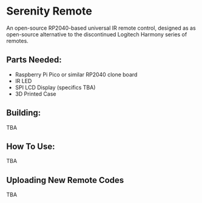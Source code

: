 # Serenity Remote
An open-source RP2040-based universal IR remote control, designed as as open-source alternative to the discontinued Logitech Harmony series of remotes.

## Parts Needed:
- Raspberry Pi Pico or similar RP2040 clone board
- IR LED
- SPI LCD Display (specifics TBA)
- 3D Printed Case


## Building:
TBA

## How To Use:
TBA

## Uploading New Remote Codes
TBA

